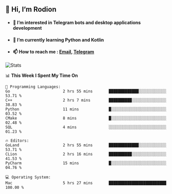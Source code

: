 ## 👋 Hi, I’m Rodion
- #### 👀 I’m interested in Telegram bots and desktop applications development
- #### 🌱 I’m currently learning Python and Kotlin
- #### 📫 How to reach me : [Email](mailto:me@lavn.ml), [Telegram](https://t.me/rodion_gudz)

![Stats](https://github-readme-stats.vercel.app/api?username=rodion-gudz&show_icons=true&theme=github_dark&hide_border=true&hide=issues&count_private=true&layout=compact)


<!--START_SECTION:waka-->
📊 **This Week I Spent My Time On** 

```text
💬 Programming Languages: 
Go                       2 hrs 55 mins       █████████████░░░░░░░░░░░░   53.71 % 
C++                      2 hrs 7 mins        ██████████░░░░░░░░░░░░░░░   38.83 % 
Python                   11 mins             █░░░░░░░░░░░░░░░░░░░░░░░░   03.52 % 
CMake                    8 mins              █░░░░░░░░░░░░░░░░░░░░░░░░   02.48 % 
SQL                      4 mins              ░░░░░░░░░░░░░░░░░░░░░░░░░   01.23 % 

🔥 Editors: 
GoLand                   2 hrs 55 mins       █████████████░░░░░░░░░░░░   53.71 % 
CLion                    2 hrs 16 mins       ██████████░░░░░░░░░░░░░░░   41.53 % 
PyCharm                  15 mins             █░░░░░░░░░░░░░░░░░░░░░░░░   04.76 % 

💻 Operating System: 
Mac                      5 hrs 27 mins       █████████████████████████   100.00 % 
```


<!--END_SECTION:waka-->
